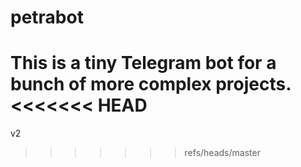 # petrabot
This is a tiny Telegram bot for a bunch of more complex projects. 
<<<<<<< HEAD
=======
v2
>>>>>>> refs/heads/master
